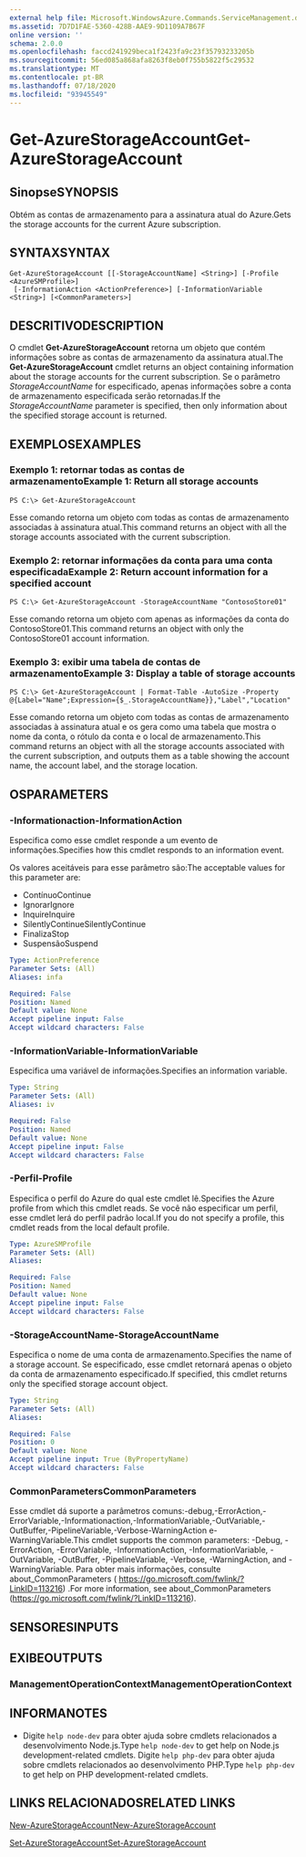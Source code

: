```yaml
---
external help file: Microsoft.WindowsAzure.Commands.ServiceManagement.dll-Help.xml
ms.assetid: 7D7D1FAE-5360-428B-AAE9-9D1109A7B67F
online version: ''
schema: 2.0.0
ms.openlocfilehash: faccd241929beca1f2423fa9c23f35793233205b
ms.sourcegitcommit: 56ed085a868afa8263f8eb0f755b5822f5c29532
ms.translationtype: MT
ms.contentlocale: pt-BR
ms.lasthandoff: 07/18/2020
ms.locfileid: "93945549"
---
```

# <span data-ttu-id="79b1f-101">Get-AzureStorageAccount</span><span class="sxs-lookup"><span data-stu-id="79b1f-101">Get-AzureStorageAccount</span></span>

## <span data-ttu-id="79b1f-102">Sinopse</span><span class="sxs-lookup"><span data-stu-id="79b1f-102">SYNOPSIS</span></span>
<span data-ttu-id="79b1f-103">Obtém as contas de armazenamento para a assinatura atual do Azure.</span><span class="sxs-lookup"><span data-stu-id="79b1f-103">Gets the storage accounts for the current Azure subscription.</span></span>

## <span data-ttu-id="79b1f-104">SYNTAX</span><span class="sxs-lookup"><span data-stu-id="79b1f-104">SYNTAX</span></span>

```
Get-AzureStorageAccount [[-StorageAccountName] <String>] [-Profile <AzureSMProfile>]
 [-InformationAction <ActionPreference>] [-InformationVariable <String>] [<CommonParameters>]
```

## <span data-ttu-id="79b1f-105">DESCRITIVO</span><span class="sxs-lookup"><span data-stu-id="79b1f-105">DESCRIPTION</span></span>
<span data-ttu-id="79b1f-106">O cmdlet **Get-AzureStorageAccount** retorna um objeto que contém informações sobre as contas de armazenamento da assinatura atual.</span><span class="sxs-lookup"><span data-stu-id="79b1f-106">The **Get-AzureStorageAccount** cmdlet returns an object containing information about the storage accounts for the current subscription.</span></span>
<span data-ttu-id="79b1f-107">Se o parâmetro *StorageAccountName* for especificado, apenas informações sobre a conta de armazenamento especificada serão retornadas.</span><span class="sxs-lookup"><span data-stu-id="79b1f-107">If the *StorageAccountName* parameter is specified, then only information about the specified storage account is returned.</span></span>

## <span data-ttu-id="79b1f-108">EXEMPLOS</span><span class="sxs-lookup"><span data-stu-id="79b1f-108">EXAMPLES</span></span>

### <span data-ttu-id="79b1f-109">Exemplo 1: retornar todas as contas de armazenamento</span><span class="sxs-lookup"><span data-stu-id="79b1f-109">Example 1: Return all storage accounts</span></span>
```
PS C:\> Get-AzureStorageAccount
```

<span data-ttu-id="79b1f-110">Esse comando retorna um objeto com todas as contas de armazenamento associadas à assinatura atual.</span><span class="sxs-lookup"><span data-stu-id="79b1f-110">This command returns an object with all the storage accounts associated with the current subscription.</span></span>

### <span data-ttu-id="79b1f-111">Exemplo 2: retornar informações da conta para uma conta especificada</span><span class="sxs-lookup"><span data-stu-id="79b1f-111">Example 2: Return account information for a specified account</span></span>
```
PS C:\> Get-AzureStorageAccount -StorageAccountName "ContosoStore01"
```

<span data-ttu-id="79b1f-112">Esse comando retorna um objeto com apenas as informações da conta do ContosoStore01.</span><span class="sxs-lookup"><span data-stu-id="79b1f-112">This command returns an object with only the ContosoStore01 account information.</span></span>

### <span data-ttu-id="79b1f-113">Exemplo 3: exibir uma tabela de contas de armazenamento</span><span class="sxs-lookup"><span data-stu-id="79b1f-113">Example 3: Display a table of storage accounts</span></span>
```
PS C:\> Get-AzureStorageAccount | Format-Table -AutoSize -Property @{Label="Name";Expression={$_.StorageAccountName}},"Label","Location"
```

<span data-ttu-id="79b1f-114">Esse comando retorna um objeto com todas as contas de armazenamento associadas à assinatura atual e os gera como uma tabela que mostra o nome da conta, o rótulo da conta e o local de armazenamento.</span><span class="sxs-lookup"><span data-stu-id="79b1f-114">This command returns an object with all the storage accounts associated with the current subscription, and outputs them as a table showing the account name, the account label, and the storage location.</span></span>

## <span data-ttu-id="79b1f-115">OS</span><span class="sxs-lookup"><span data-stu-id="79b1f-115">PARAMETERS</span></span>

### <span data-ttu-id="79b1f-116">-Informationaction</span><span class="sxs-lookup"><span data-stu-id="79b1f-116">-InformationAction</span></span>
<span data-ttu-id="79b1f-117">Especifica como esse cmdlet responde a um evento de informações.</span><span class="sxs-lookup"><span data-stu-id="79b1f-117">Specifies how this cmdlet responds to an information event.</span></span>

<span data-ttu-id="79b1f-118">Os valores aceitáveis para esse parâmetro são:</span><span class="sxs-lookup"><span data-stu-id="79b1f-118">The acceptable values for this parameter are:</span></span>

- <span data-ttu-id="79b1f-119">Contínuo</span><span class="sxs-lookup"><span data-stu-id="79b1f-119">Continue</span></span>
- <span data-ttu-id="79b1f-120">Ignorar</span><span class="sxs-lookup"><span data-stu-id="79b1f-120">Ignore</span></span>
- <span data-ttu-id="79b1f-121">Inquire</span><span class="sxs-lookup"><span data-stu-id="79b1f-121">Inquire</span></span>
- <span data-ttu-id="79b1f-122">SilentlyContinue</span><span class="sxs-lookup"><span data-stu-id="79b1f-122">SilentlyContinue</span></span>
- <span data-ttu-id="79b1f-123">Finaliza</span><span class="sxs-lookup"><span data-stu-id="79b1f-123">Stop</span></span>
- <span data-ttu-id="79b1f-124">Suspensão</span><span class="sxs-lookup"><span data-stu-id="79b1f-124">Suspend</span></span>

```yaml
Type: ActionPreference
Parameter Sets: (All)
Aliases: infa

Required: False
Position: Named
Default value: None
Accept pipeline input: False
Accept wildcard characters: False
```

### <span data-ttu-id="79b1f-125">-InformationVariable</span><span class="sxs-lookup"><span data-stu-id="79b1f-125">-InformationVariable</span></span>
<span data-ttu-id="79b1f-126">Especifica uma variável de informações.</span><span class="sxs-lookup"><span data-stu-id="79b1f-126">Specifies an information variable.</span></span>

```yaml
Type: String
Parameter Sets: (All)
Aliases: iv

Required: False
Position: Named
Default value: None
Accept pipeline input: False
Accept wildcard characters: False
```

### <span data-ttu-id="79b1f-127">-Perfil</span><span class="sxs-lookup"><span data-stu-id="79b1f-127">-Profile</span></span>
<span data-ttu-id="79b1f-128">Especifica o perfil do Azure do qual este cmdlet lê.</span><span class="sxs-lookup"><span data-stu-id="79b1f-128">Specifies the Azure profile from which this cmdlet reads.</span></span>
<span data-ttu-id="79b1f-129">Se você não especificar um perfil, esse cmdlet lerá do perfil padrão local.</span><span class="sxs-lookup"><span data-stu-id="79b1f-129">If you do not specify a profile, this cmdlet reads from the local default profile.</span></span>

```yaml
Type: AzureSMProfile
Parameter Sets: (All)
Aliases: 

Required: False
Position: Named
Default value: None
Accept pipeline input: False
Accept wildcard characters: False
```

### <span data-ttu-id="79b1f-130">-StorageAccountName</span><span class="sxs-lookup"><span data-stu-id="79b1f-130">-StorageAccountName</span></span>
<span data-ttu-id="79b1f-131">Especifica o nome de uma conta de armazenamento.</span><span class="sxs-lookup"><span data-stu-id="79b1f-131">Specifies the name of a storage account.</span></span>
<span data-ttu-id="79b1f-132">Se especificado, esse cmdlet retornará apenas o objeto da conta de armazenamento especificado.</span><span class="sxs-lookup"><span data-stu-id="79b1f-132">If specified, this cmdlet returns only the specified storage account object.</span></span>

```yaml
Type: String
Parameter Sets: (All)
Aliases: 

Required: False
Position: 0
Default value: None
Accept pipeline input: True (ByPropertyName)
Accept wildcard characters: False
```

### <span data-ttu-id="79b1f-133">CommonParameters</span><span class="sxs-lookup"><span data-stu-id="79b1f-133">CommonParameters</span></span>
<span data-ttu-id="79b1f-134">Esse cmdlet dá suporte a parâmetros comuns:-debug,-ErrorAction,-ErrorVariable,-Informationaction,-InformationVariable,-OutVariable,-OutBuffer,-PipelineVariable,-Verbose-WarningAction e-WarningVariable.</span><span class="sxs-lookup"><span data-stu-id="79b1f-134">This cmdlet supports the common parameters: -Debug, -ErrorAction, -ErrorVariable, -InformationAction, -InformationVariable, -OutVariable, -OutBuffer, -PipelineVariable, -Verbose, -WarningAction, and -WarningVariable.</span></span> <span data-ttu-id="79b1f-135">Para obter mais informações, consulte about_CommonParameters ( https://go.microsoft.com/fwlink/?LinkID=113216) .</span><span class="sxs-lookup"><span data-stu-id="79b1f-135">For more information, see about_CommonParameters (https://go.microsoft.com/fwlink/?LinkID=113216).</span></span>

## <span data-ttu-id="79b1f-136">SENSORES</span><span class="sxs-lookup"><span data-stu-id="79b1f-136">INPUTS</span></span>

## <span data-ttu-id="79b1f-137">EXIBE</span><span class="sxs-lookup"><span data-stu-id="79b1f-137">OUTPUTS</span></span>

### <span data-ttu-id="79b1f-138">ManagementOperationContext</span><span class="sxs-lookup"><span data-stu-id="79b1f-138">ManagementOperationContext</span></span>

## <span data-ttu-id="79b1f-139">INFORMA</span><span class="sxs-lookup"><span data-stu-id="79b1f-139">NOTES</span></span>
* <span data-ttu-id="79b1f-140">Digite `help node-dev` para obter ajuda sobre cmdlets relacionados a desenvolvimento Node.js.</span><span class="sxs-lookup"><span data-stu-id="79b1f-140">Type `help node-dev` to get help on Node.js development-related cmdlets.</span></span> <span data-ttu-id="79b1f-141">Digite `help php-dev` para obter ajuda sobre cmdlets relacionados ao desenvolvimento PHP.</span><span class="sxs-lookup"><span data-stu-id="79b1f-141">Type `help php-dev` to get help on PHP development-related cmdlets.</span></span>

## <span data-ttu-id="79b1f-142">LINKS RELACIONADOS</span><span class="sxs-lookup"><span data-stu-id="79b1f-142">RELATED LINKS</span></span>

[<span data-ttu-id="79b1f-143">New-AzureStorageAccount</span><span class="sxs-lookup"><span data-stu-id="79b1f-143">New-AzureStorageAccount</span></span>](./New-AzureStorageAccount.md)

[<span data-ttu-id="79b1f-144">Set-AzureStorageAccount</span><span class="sxs-lookup"><span data-stu-id="79b1f-144">Set-AzureStorageAccount</span></span>](./Set-AzureStorageAccount.md)


